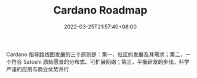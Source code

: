 ﻿---
weight: 
title: "Cardano Roadmap"
description: "Cardano 指导路线图发展的三个原则是：第一，社区的发展及其需求；第二，一个符合 Satoshi 原始愿景的分布式、可扩展网络；第三，平衡研发的步伐，科学严谨的应用与商业优势并行"
date: 2022-03-25T21:57:40+08:00
lastmod: 2022-03-25T16:45:40+08:00
draft: false
authors: ["Metabd"]
featuredImage: "cardano-roadmap.jpg"
link: ""
tags: ["元宇宙社区","Cardano Roadmap"]
categories: ["navigation"]
navigation: ["元宇宙社区"]
lightgallery: true
toc: true
pinned: false
recommend: false
recommend1: false
---
Cardano 指导路线图发展的三个原则是：第一，社区的发展及其需求；第二，一个符合 Satoshi 原始愿景的分布式、可扩展网络；第三，平衡研发的步伐，科学严谨的应用与商业优势并行
